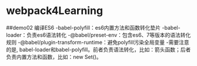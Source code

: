 # webpack4Learning
##demo02 编译ES6
-babel-polyfill：es6内置方法和函数转化垫片
-babel-loader：负责es6语法转化
-@babel/preset-env：包含es6、7等版本的语法转化规则
-@babel/plugin-transform-runtime：避免polyfill污染全局变量
-需要注意的是, babel-loader和babel-polyfill。前者负责语法转化，比如：箭头函数；后者负责内置方法和函数，比如：new Set()。


